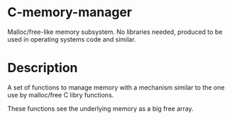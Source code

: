# C-memory-manager
Malloc/free-like memory subsystem.
No libraries needed, produced to be used in operating systems code and similar.

# Description
A set of functions to manage memory with a mechanism similar to the one use by malloc/free C libry functions.

These functions see the underlying memory as a big free array.

